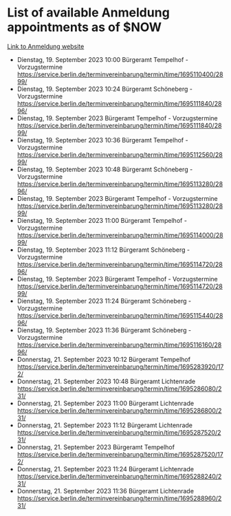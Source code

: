 # List of available Anmeldung appointments as of $NOW
[Link to Anmeldung website](https://service.berlin.de/terminvereinbarung/termin/tag.php?termin=1&anliegen[]=120686&dienstleisterlist=122210,122217,327316,122219,327312,122227,327314,122231,327346,122243,327348,122254,122252,329742,122260,329745,122262,329748,122271,327278,122273,327274,122277,327276,330436,122280,327294,122282,327290,122284,327292,122291,327270,122285,327266,122286,327264,122296,327268,150230,329760,122297,327286,122294,327284,122312,329763,122314,329775,122304,327330,122311,327334,122309,327332,317869,122281,327352,122279,329772,122283,122276,327324,122274,327326,122267,329766,122246,327318,122251,327320,122257,327322,122208,327298,122226,327300&herkunft=http%3A%2F%2Fservice.berlin.de%2Fdienstleistung%2F120686%2F)
- Dienstag, 19. September 2023 10:00 Bürgeramt Tempelhof - Vorzugstermine https://service.berlin.de/terminvereinbarung/termin/time/1695110400/2899/
- Dienstag, 19. September 2023 10:24 Bürgeramt Schöneberg - Vorzugstermine https://service.berlin.de/terminvereinbarung/termin/time/1695111840/2896/
- Dienstag, 19. September 2023  Bürgeramt Tempelhof - Vorzugstermine https://service.berlin.de/terminvereinbarung/termin/time/1695111840/2899/
- Dienstag, 19. September 2023 10:36 Bürgeramt Tempelhof - Vorzugstermine https://service.berlin.de/terminvereinbarung/termin/time/1695112560/2899/
- Dienstag, 19. September 2023 10:48 Bürgeramt Schöneberg - Vorzugstermine https://service.berlin.de/terminvereinbarung/termin/time/1695113280/2896/
- Dienstag, 19. September 2023  Bürgeramt Tempelhof - Vorzugstermine https://service.berlin.de/terminvereinbarung/termin/time/1695113280/2899/
- Dienstag, 19. September 2023 11:00 Bürgeramt Tempelhof - Vorzugstermine https://service.berlin.de/terminvereinbarung/termin/time/1695114000/2899/
- Dienstag, 19. September 2023 11:12 Bürgeramt Schöneberg - Vorzugstermine https://service.berlin.de/terminvereinbarung/termin/time/1695114720/2896/
- Dienstag, 19. September 2023  Bürgeramt Tempelhof - Vorzugstermine https://service.berlin.de/terminvereinbarung/termin/time/1695114720/2899/
- Dienstag, 19. September 2023 11:24 Bürgeramt Schöneberg - Vorzugstermine https://service.berlin.de/terminvereinbarung/termin/time/1695115440/2896/
- Dienstag, 19. September 2023 11:36 Bürgeramt Schöneberg - Vorzugstermine https://service.berlin.de/terminvereinbarung/termin/time/1695116160/2896/
- Donnerstag, 21. September 2023 10:12 Bürgeramt Tempelhof https://service.berlin.de/terminvereinbarung/termin/time/1695283920/172/
- Donnerstag, 21. September 2023 10:48 Bürgeramt Lichtenrade https://service.berlin.de/terminvereinbarung/termin/time/1695286080/231/
- Donnerstag, 21. September 2023 11:00 Bürgeramt Lichtenrade https://service.berlin.de/terminvereinbarung/termin/time/1695286800/231/
- Donnerstag, 21. September 2023 11:12 Bürgeramt Lichtenrade https://service.berlin.de/terminvereinbarung/termin/time/1695287520/231/
- Donnerstag, 21. September 2023  Bürgeramt Tempelhof https://service.berlin.de/terminvereinbarung/termin/time/1695287520/172/
- Donnerstag, 21. September 2023 11:24 Bürgeramt Lichtenrade https://service.berlin.de/terminvereinbarung/termin/time/1695288240/231/
- Donnerstag, 21. September 2023 11:36 Bürgeramt Lichtenrade https://service.berlin.de/terminvereinbarung/termin/time/1695288960/231/
